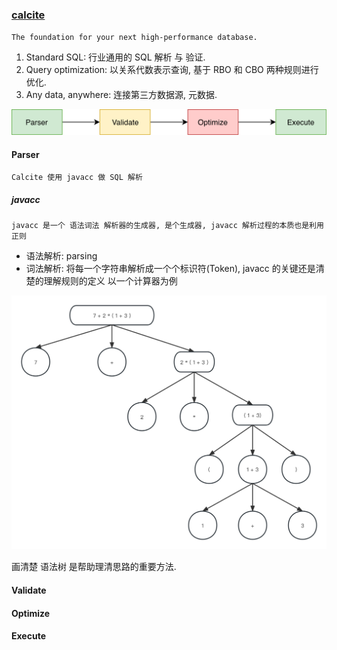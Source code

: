 ### [calcite](https://calcite.apache.org/)
`The foundation for your next high-performance database.`
1. Standard SQL: 行业通用的 SQL 解析 与 验证.
2. Query optimization: 以关系代数表示查询, 基于 RBO 和 CBO 两种规则进行优化.
3. Any data, anywhere: 连接第三方数据源, 元数据.

![img.png](img.png)

#### Parser
`Calcite 使用 javacc 做 SQL 解析`
##### javacc
`javacc 是一个 语法词法 解析器的生成器, 是个生成器, javacc 解析过程的本质也是利用 正则`
* 语法解析: parsing
* 词法解析: 将每一个字符串解析成一个个标识符(Token),
  javacc 的关键还是清楚的理解规则的定义
  以一个计算器为例

![1.jpg](1.jpg)

画清楚 语法树 是帮助理清思路的重要方法.

#### Validate
#### Optimize
#### Execute
